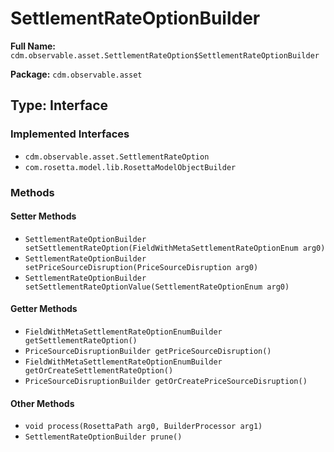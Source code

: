 # SettlementRateOptionBuilder

**Full Name:** `cdm.observable.asset.SettlementRateOption$SettlementRateOptionBuilder`

**Package:** `cdm.observable.asset`

## Type: Interface

### Implemented Interfaces

- `cdm.observable.asset.SettlementRateOption`
- `com.rosetta.model.lib.RosettaModelObjectBuilder`

### Methods

#### Setter Methods

- `SettlementRateOptionBuilder setSettlementRateOption(FieldWithMetaSettlementRateOptionEnum arg0)`
- `SettlementRateOptionBuilder setPriceSourceDisruption(PriceSourceDisruption arg0)`
- `SettlementRateOptionBuilder setSettlementRateOptionValue(SettlementRateOptionEnum arg0)`

#### Getter Methods

- `FieldWithMetaSettlementRateOptionEnumBuilder getSettlementRateOption()`
- `PriceSourceDisruptionBuilder getPriceSourceDisruption()`
- `FieldWithMetaSettlementRateOptionEnumBuilder getOrCreateSettlementRateOption()`
- `PriceSourceDisruptionBuilder getOrCreatePriceSourceDisruption()`

#### Other Methods

- `void process(RosettaPath arg0, BuilderProcessor arg1)`
- `SettlementRateOptionBuilder prune()`

